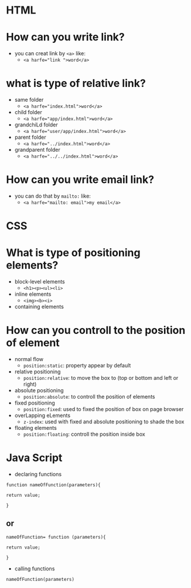 # HTML
# How can you write link?
- you can creat link by `<a>` like:
    - `<a harfe="link ">word</a>`
# what is type of relative link?
- same folder
    - `<a harfe="index.html">word</a>`
- child folder
    - `<a harfe="app/index.html">word</a>`
- grandchiLd folder
    - `<a harfe="user/app/index.html">word</a>`
- parent folder
    - `<a harfe="../index.html">word</a>`
- grandparent folder
    - `<a harfe="../../index.html">word</a>`
# How can you write email link?
- you can do that by `mailto:` like:
    - `<a harfe="mailto: email">my email</a>`
# CSS
# What is type of positioning elements?
- block-level elements
    - `<h1><p><ul><li>`
- inline elements
    - `<img><b><i>`
- containing elements
# How can you controll to the position of element
- normal flow
    - `position:static`: property appear by default
- relative positioning
    - `position:relative`: to move the box to (top or bottom and left or right)
- absolute positioning
    - `position:absolute`: to controll the position of elements
- fixed positioning
    - `position:fixed`: used to fixed the position of box on page browser
- overLapping eLements
    - `z-index`: used with fixed and absolute positioning to shade the box
- floating elements
    - `position:floating`: controll the position inside box
# Java Script
- declaring functions

`function nameOfFunction(parameters){`

`return value;`

`}`

## or
`nameOfFunction= function (parameters){`

`return value;`

`}`
- calling functions

`nameOfFunction(parameters)`
